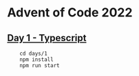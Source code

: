 # Advent of Code 2022

## [Day 1 - Typescript](days/1/index.ts)

```
    cd days/1
    npm install
    npm run start
```
